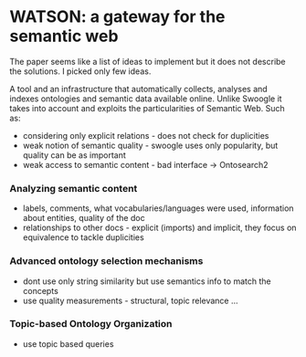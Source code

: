 # WATSON: a gateway for the semantic web

The paper seems like a list of ideas to implement but it does not describe the solutions. I picked only few ideas.


A tool and an infrastructure that automatically collects, analyses and indexes ontologies and semantic data available online. Unlike Swoogle it takes into account and exploits the particularities of Semantic Web. Such as:
- considering only explicit relations - does not check for duplicities
- weak notion of semantic quality - swoogle uses only popularity, but quality can be as important
- weak access to semantic content - bad interface -> Ontosearch2

### Analyzing semantic content

- labels, comments, what vocabularies/languages were used, information about entities, quality of the doc
- relationships to other docs - explicit (imports) and implicit, they focus on equivalence to tackle duplicities

### Advanced ontology selection mechanisms

- dont use only string similarity but use semantics info to match the concepts
- use quality measurements - structural, topic relevance ...

### Topic-based Ontology Organization

- use topic based queries